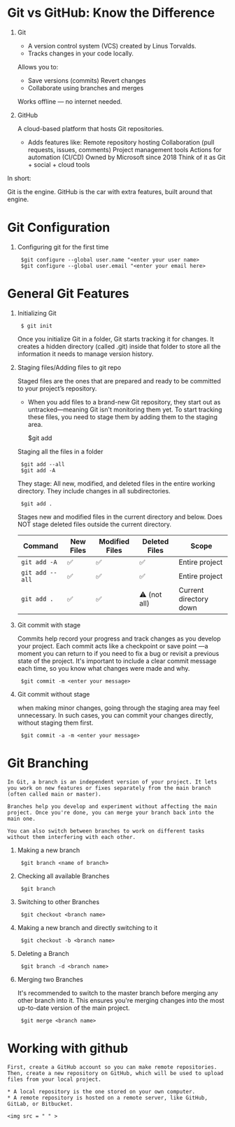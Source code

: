 # Git vs GitHub: Know the Difference

1. Git
    * A version control system (VCS) created by Linus Torvalds.
    * Tracks changes in your code locally.

    Allows you to:
    * Save versions (commits)
    Revert changes
    * Collaborate using branches and merges

    Works offline — no internet needed.

2. GitHub

    A cloud-based platform that hosts Git repositories.
    * Adds features like:
        Remote repository hosting
        Collaboration (pull requests, issues, comments)
        Project management tools
        Actions for automation (CI/CD)
        Owned by Microsoft since 2018
    Think of it as Git + social + cloud tools

In short:

Git is the engine. GitHub is the car with extra features, built around that engine.

# Git Configuration

1. Configuring git for the first time 

        $git configure --global user.name "<enter your user name>
        $git configure --global user.email "<enter your email here>

# General Git Features

1. Initializing Git

        $ git init

    Once you initialize Git in a folder, Git starts tracking it for changes. It creates a hidden directory (called .git) inside that folder to store all the information it needs to manage version history.

2. Staging files/Adding files to git repo

    Staged files are the ones that are prepared and ready to be committed to your project’s repository.

    * When you add files to a brand-new Git repository, they start out as untracked—meaning Git isn't monitoring them yet.  To start tracking these files, you need to stage them by adding them to the staging area.

        $git add <filename with extension>

    Staging all the files in a folder

        $git add --all 
        $git add -A

    They stage:
    All new, modified, and deleted files in the entire working directory.
    They include changes in all subdirectories.

        $git add .
    
    Stages new and modified files in the current directory and below.
    Does NOT stage deleted files outside the current directory.

    | Command         | New Files  | Modified Files | Deleted Files   | Scope                  |
    | --------------- | ---------  | -------------- | -------------   | ---------------------- |
    | `git add -A`    | ✅         | ✅              | ✅              | Entire project         |
    | `git add --all` | ✅         | ✅              | ✅              | Entire project         |
    | `git add .`     | ✅         | ✅              | ⚠️ (not all)    | Current directory down |

3. Git commit with stage

    Commits help record your progress and track changes as you develop your project. Each commit acts like a checkpoint or save point —a moment you can return to if you need to fix a bug or revisit a previous state of the project.
    It's important to include a clear commit message each time, so you know what changes were made and why.

        $git commit -m <enter your message>

4. Git commit without stage

    when making minor changes, going through the staging area may feel unnecessary. In such cases, you can commit your changes directly, without staging them first.

        $git commit -a -m <enter your message>

# Git Branching

    In Git, a branch is an independent version of your project. It lets you work on new features or fixes separately from the main branch (often called main or master).
    
    Branches help you develop and experiment without affecting the main project. Once you're done, you can merge your branch back into the main one.
    
    You can also switch between branches to work on different tasks without them interfering with each other.

1. Making a new branch

        $git branch <name of branch>

2. Checking all available Branches

        $git branch

3. Switching to other Branches

        $git checkout <branch name>

4. Making a new branch and directly switching to it

        $git checkout -b <branch name>

5. Deleting a Branch 

        $git branch -d <branch name>

6. Merging two Branches

    It's recommended to switch to the master branch before merging any other branch into it. This ensures you're merging changes into the most up-to-date version of the main project.

        $git merge <branch name>


# Working with github

    First, create a GitHub account so you can make remote repositories.
    Then, create a new repository on GitHub, which will be used to upload files from your local project.
    
    * A local repository is the one stored on your own computer.
    * A remote repository is hosted on a remote server, like GitHub, GitLab, or Bitbucket.

    <img src = " " >